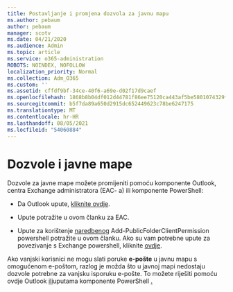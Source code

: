 ```yaml
---
title: Postavljanje i promjena dozvola za javnu mapu
ms.author: pebaum
author: pebaum
manager: scotv
ms.date: 04/21/2020
ms.audience: Admin
ms.topic: article
ms.service: o365-administration
ROBOTS: NOINDEX, NOFOLLOW
localization_priority: Normal
ms.collection: Adm_O365
ms.custom: ''
ms.assetid: cffdf9bf-34ce-40f6-a69e-d02f17d9caef
ms.openlocfilehash: 1868b8b04df012d44781f86ee75120ca443af5be5801074329f17c0e40a5acc7
ms.sourcegitcommit: b5f7da89a650d2915dc652449623c78be6247175
ms.translationtype: MT
ms.contentlocale: hr-HR
ms.lasthandoff: 08/05/2021
ms.locfileid: "54060884"
---
```

# <a name="permissions-and-public-folders"></a>Dozvole i javne mape

Dozvole za javne mape možete promijeniti pomoću komponente Outlook, centra Exchange administratora (EAC- a) ili komponente PowerShell:
  
- Da Outlook upute, [kliknite ovdje](https://support.office.com/article/Set-or-change-permissions-for-a-public-folder-b2e0440c-7873-48ec-9ff2-b1a20b723005.aspx).
    
- Upute potražite u ovom [](https://technet.microsoft.com/library/jj651147%28v=exchg.150%29.aspx.aspx#Anchor_1) članku za EAC. 
    
- Upute za korištenje [naredbenog](https://technet.microsoft.com/library/bb124743%28v=exchg.160%29.aspx.aspx) Add-PublicFolderClientPermission powershell potražite u ovom članku. Ako su vam potrebne upute za povezivanje s Exchange powershell, kliknite [ovdje](https://technet.microsoft.com/library/jj984289%28v=exchg.160%29.aspx.aspx).
    
Ako vanjski korisnici ne mogu slati poruke **e-pošte** u javnu mapu s omogućenom e-poštom, razlog je možda što u javnoj mapi nedostaju dozvole potrebne za vanjsku isporuku e-pošte. To možete riješiti pomoću ovdje Outlook [ili](https://technet.microsoft.com/library/aa997560%28v=exchg.150%29.aspx.aspx#Anchor_1)uputama komponente PowerShell [.](https://support.microsoft.com/help/2984402/-5.7.1-smtp-550-5.7.1-resolver.rst.authrequired-nondelivery-report-when-external-users-try-to-send-mail-to-mail-enabled-public-folders-in-office-365.aspx)
  

